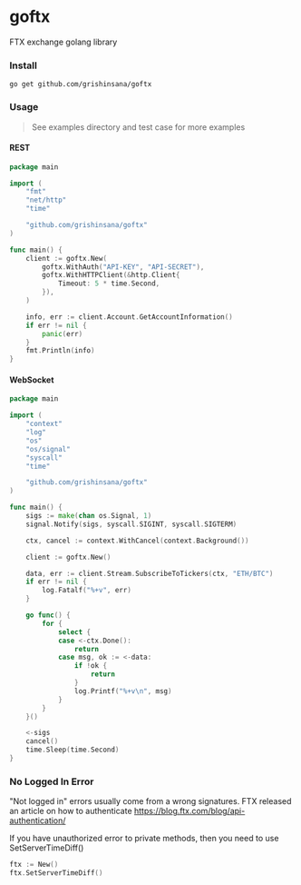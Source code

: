 # goftx
FTX exchange golang library

### Install
```shell script
go get github.com/grishinsana/goftx
```

### Usage

> See examples directory and test case for more examples

#### REST
```go
package main

import (
	"fmt"
	"net/http"
	"time"

	"github.com/grishinsana/goftx"
)

func main() {
	client := goftx.New(
		goftx.WithAuth("API-KEY", "API-SECRET"),
		goftx.WithHTTPClient(&http.Client{
			Timeout: 5 * time.Second,
		}),
	)

	info, err := client.Account.GetAccountInformation()
	if err != nil {
		panic(err)
	}
	fmt.Println(info)
}
```

#### WebSocket
```go
package main

import (
	"context"
	"log"
	"os"
	"os/signal"
	"syscall"
	"time"

	"github.com/grishinsana/goftx"
)

func main() {
	sigs := make(chan os.Signal, 1)
	signal.Notify(sigs, syscall.SIGINT, syscall.SIGTERM)

	ctx, cancel := context.WithCancel(context.Background())

	client := goftx.New()

	data, err := client.Stream.SubscribeToTickers(ctx, "ETH/BTC")
    if err != nil {
        log.Fatalf("%+v", err)
    }

    go func() {
        for {
            select {
            case <-ctx.Done():
                return
            case msg, ok := <-data:
                if !ok {
                    return
                }
                log.Printf("%+v\n", msg)
            }
        }
    }()

	<-sigs
	cancel()
	time.Sleep(time.Second)
}
```

### No Logged In Error
"Not logged in" errors usually come from a wrong signatures. FTX released an article on how to authenticate https://blog.ftx.com/blog/api-authentication/

If you have unauthorized error to private methods, then you need to use SetServerTimeDiff()
```go
ftx := New()
ftx.SetServerTimeDiff()
```
